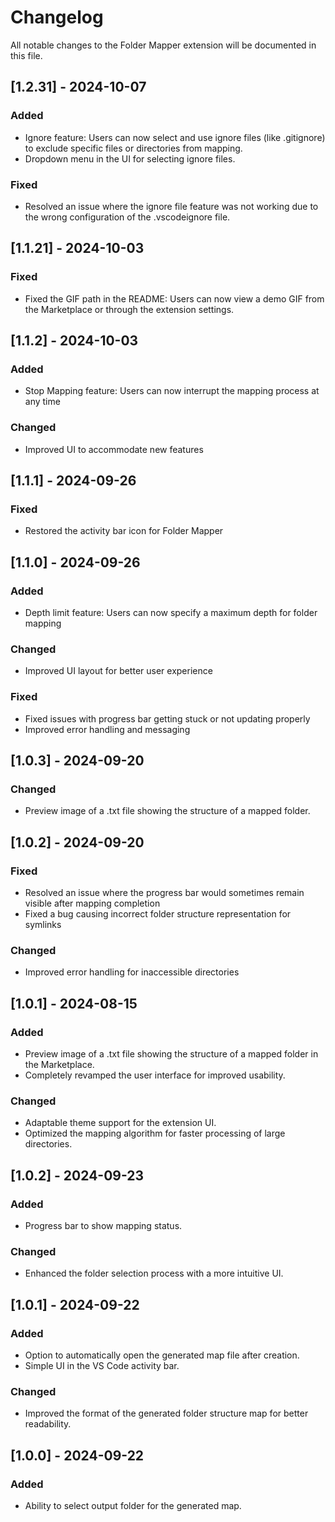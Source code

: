 # Changelog

All notable changes to the Folder Mapper extension will be documented in this file.

## [1.2.31] - 2024-10-07

### Added

- Ignore feature: Users can now select and use ignore files (like .gitignore) to exclude specific files or directories from mapping.
- Dropdown menu in the UI for selecting ignore files.

### Fixed

- Resolved an issue where the ignore file feature was not working due to the wrong configuration of the .vscodeignore file.

## [1.1.21] - 2024-10-03

### Fixed

- Fixed the GIF path in the README: Users can now view a demo GIF from the Marketplace or through the extension settings.

## [1.1.2] - 2024-10-03

### Added

- Stop Mapping feature: Users can now interrupt the mapping process at any time

### Changed

- Improved UI to accommodate new features

## [1.1.1] - 2024-09-26

### Fixed

- Restored the activity bar icon for Folder Mapper

## [1.1.0] - 2024-09-26

### Added

- Depth limit feature: Users can now specify a maximum depth for folder mapping

### Changed

- Improved UI layout for better user experience

### Fixed

- Fixed issues with progress bar getting stuck or not updating properly
- Improved error handling and messaging

## [1.0.3] - 2024-09-20

### Changed

- Preview image of a .txt file showing the structure of a mapped folder.

## [1.0.2] - 2024-09-20

### Fixed

- Resolved an issue where the progress bar would sometimes remain visible after mapping completion
- Fixed a bug causing incorrect folder structure representation for symlinks

### Changed

- Improved error handling for inaccessible directories

## [1.0.1] - 2024-08-15

### Added

- Preview image of a .txt file showing the structure of a mapped folder in the Marketplace.
- Completely revamped the user interface for improved usability.

### Changed

- Adaptable theme support for the extension UI.
- Optimized the mapping algorithm for faster processing of large directories.

## [1.0.2] - 2024-09-23

### Added

- Progress bar to show mapping status.

### Changed

- Enhanced the folder selection process with a more intuitive UI.

## [1.0.1] - 2024-09-22

### Added

- Option to automatically open the generated map file after creation.
- Simple UI in the VS Code activity bar.

### Changed

- Improved the format of the generated folder structure map for better readability.

## [1.0.0] - 2024-09-22

### Added

- Ability to select output folder for the generated map.
